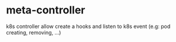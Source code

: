 # meta-controller
k8s controller allow create a hooks and listen to k8s event (e.g: pod creating, removing, ...)